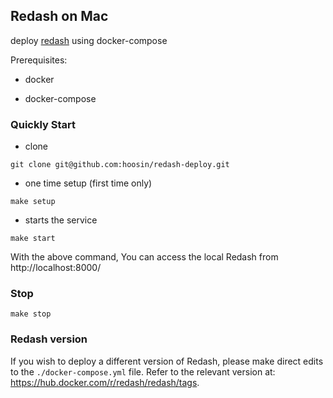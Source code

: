 ## Redash on Mac

deploy [redash](https://github.com/getredash/redash) using docker-compose

Prerequisites:

- docker

- docker-compose

### Quickly Start

- clone

```shell
git clone git@github.com:hoosin/redash-deploy.git
```

- one time setup (first time only)

```shell
make setup
```
- starts the service

```shell
make start
```

With the above command, You can access the local Redash from http://localhost:8000/

### Stop

```shell
make stop
```


### Redash version
If you wish to deploy a different version of Redash, please make direct edits to the ```./docker-compose.yml``` file.
Refer to the relevant version at: https://hub.docker.com/r/redash/redash/tags.
